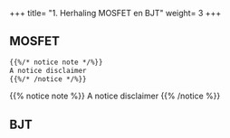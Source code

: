 +++
title= "1. Herhaling MOSFET en BJT"
weight= 3
+++

## MOSFET

```markdown
{{%/* notice note */%}}
A notice disclaimer
{{%/* /notice */%}}
```

{{% notice note %}}
A notice disclaimer
{{% /notice %}}

## BJT